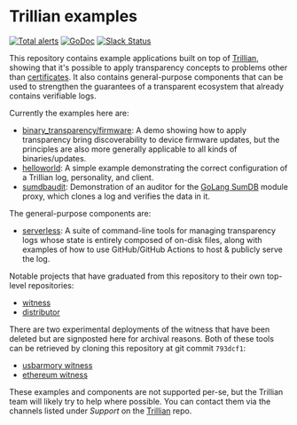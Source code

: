 # Trillian examples

[![Total alerts](https://img.shields.io/lgtm/alerts/g/google/trillian-examples.svg?logo=lgtm&logoWidth=18)](https://lgtm.com/projects/g/google/trillian-examples/alerts/)
[![GoDoc](https://godoc.org/github.com/google/trillian?status.svg)](https://godoc.org/github.com/google/trillian-examples)
[![Slack Status](https://img.shields.io/badge/Slack-Chat-blue.svg)](https://gtrillian.slack.com/)


This repository contains example applications built on top of
[Trillian][], showing that it's possible to apply
transparency concepts to problems other than
[certificates](https://github.com/google/certificate-transparency-go).  It also
contains general-purpose components that can be used to strengthen the
guarantees of a transparent ecosystem that already contains verifiable logs.

Currently the examples here are:

* [binary_transparency/firmware](binary_transparency/firmware): A demo
   showing how to apply transparency bring discoverability to device firmware
   updates, but the principles are also more generally applicable to all kinds
   of binaries/updates.
* [helloworld](helloworld): A simple example demonstrating the correct
   configuration of a Trillian log, personality, and client.
* [sumdbaudit](sumdbaudit): Demonstration of an auditor for the
   [GoLang SumDB](https://go.googlesource.com/proposal/+/master/design/25530-sumdb.md)
   module proxy, which clones a log and verifies the data in it.

The general-purpose components are:

* [serverless](serverless): A suite of command-line tools for managing
   transparency logs whose state is entirely composed of on-disk files, along
   with examples of how to use GitHub/GitHub Actions to host & publicly serve
   the log.

Notable projects that have graduated from this repository to their own top-level repositories:

* [witness](https://github.com/transparency-dev/witness)
* [distributor](https://github.com/transparency-dev/distributor)

There are two experimental deployments of the witness that have been deleted but
are signposted here for archival reasons. Both of these tools can be retrieved
by cloning this repository at git commit `793dcf1`:

* [usbarmory witness](https://github.com/google/trillian-examples/tree/793dcf1a313b1478e30f7a7e65bdf344b10f1da4/witness/golang/omniwitness/usbarmory)
* [ethereum witness](https://github.com/google/trillian-examples/tree/793dcf1a313b1478e30f7a7e65bdf344b10f1da4/witness/ethereum)

These examples and components are not supported per-se, but the Trillian team 
will likely try to help where possible.  You can contact them via the channels 
listed under *Support* on the [Trillian][] repo.

[Trillian]: https://github.com/google/trillian
